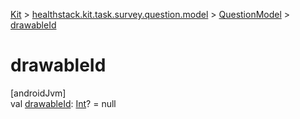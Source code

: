 
[Kit](../../../kit.html) > [healthstack.kit.task.survey.question.model](../index.html) > [QuestionModel](index.html) > [drawableId](drawable-id.html)



# drawableId



[androidJvm]\
val [drawableId](drawable-id.html): [Int](https://kotlinlang.org/api/latest/jvm/stdlib/kotlin/-int/index.html)? = null




